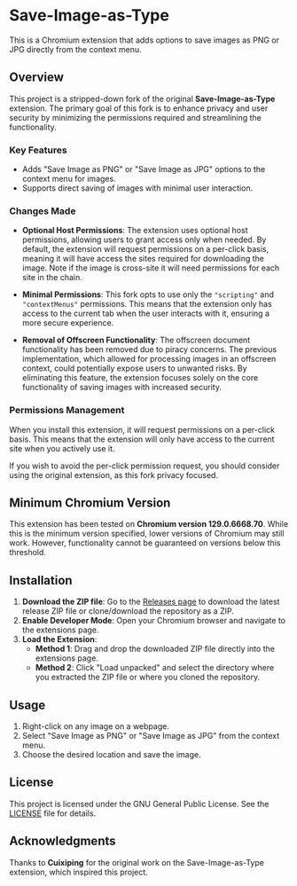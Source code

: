 # Save-Image-as-Type

This is a Chromium extension that adds options to save images as PNG or JPG directly from the context menu.

## Overview

This project is a stripped-down fork of the original **Save-Image-as-Type** extension. The primary goal of this fork is to enhance privacy and user security by minimizing the permissions required and streamlining the functionality.

### Key Features

- Adds "Save Image as PNG" or "Save Image as JPG" options to the context menu for images.
- Supports direct saving of images with minimal user interaction.

### Changes Made

- **Optional Host Permissions**: The extension uses optional host permissions, allowing users to grant access only when needed. By default, the extension will request permissions on a per-click basis, meaning it will have access the sites required for downloading the image. Note if the image is cross-site it will need permissions for each site in the chain.

- **Minimal Permissions**: This fork opts to use only the `"scripting"` and `"contextMenus"` permissions. This means that the extension only has access to the current tab when the user interacts with it, ensuring a more secure experience.

- **Removal of Offscreen Functionality**: The offscreen document functionality has been removed due to piracy concerns. The previous implementation, which allowed for processing images in an offscreen context, could potentially expose users to unwanted risks. By eliminating this feature, the extension focuses solely on the core functionality of saving images with increased security.

### Permissions Management

When you install this extension, it will request permissions on a per-click basis. This means that the extension will only have access to the current site when you actively use it. 

If you wish to avoid the per-click permission request, you should consider using the original extension, as this fork privacy focused.

## Minimum Chromium Version

This extension has been tested on **Chromium version 129.0.6668.70**. While this is the minimum version specified, lower versions of Chromium may still work. However, functionality cannot be guaranteed on versions below this threshold.

## Installation

1. **Download the ZIP file**: Go to the [Releases page](https://github.com/CorruptBandit/Save-Image-as-Type/releases) to download the latest release ZIP file or clone/download the repository as a ZIP.
2. **Enable Developer Mode**: Open your Chromium browser and navigate to the extensions page.
3. **Load the Extension**: 
   - **Method 1**: Drag and drop the downloaded ZIP file directly into the extensions page.
   - **Method 2**: Click "Load unpacked" and select the directory where you extracted the ZIP file or where you cloned the repository.

## Usage

1. Right-click on any image on a webpage.
2. Select "Save Image as PNG" or "Save Image as JPG" from the context menu.
3. Choose the desired location and save the image.

## License

This project is licensed under the GNU General Public License. See the [LICENSE](./LICENSE) file for details.

## Acknowledgments

Thanks to **Cuixiping** for the original work on the Save-Image-as-Type extension, which inspired this project.
